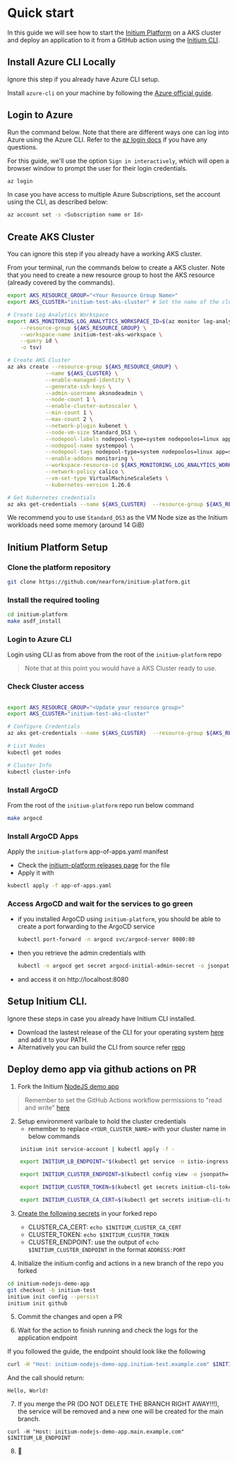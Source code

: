 # Quick start

In this guide we will see how to start the [Initium Platform](https://github.com/nearform/initium-platform) on a AKS cluster and deploy an application to it from a GitHub action using the [Initium CLI](https://github.com/nearform/initium-cli).

## Install Azure CLI Locally
Ignore this step if you already have Azure CLI setup.

Install `azure-cli` on your machine by following the [Azure official guide](https://learn.microsoft.com/en-us/cli/azure/install-azure-cli). 

## Login to Azure

Run the command below. Note that there are different ways one can log into Azure using the Azure CLI. Refer to the [az login docs](https://learn.microsoft.com/en-us/cli/azure/authenticate-azure-cli) if you have any questions.

For this guide, we'll use the option `Sign in interactively`, which will open a browser window to prompt the user for their login credentials.

``` bash
az login
```

In case you have access to multiple Azure Subscriptions, set the account using the CLI, as described below:

``` bash
az account set -s <Subscription name or Id>
```
## Create AKS Cluster

You can ignore this step if you already have a working AKS cluster.

From your terminal, run the commands below to create a AKS cluster. Note that you need to create a new resource group to host the AKS resource (already covered by the commands).

``` bash
export AKS_RESOURCE_GROUP="<Your Resource Group Name>"
export AKS_CLUSTER="initium-test-aks-cluster" # Set the name of the cluster as you require

# Create Log Analytics Workspace
export AKS_MONITORING_LOG_ANALYTICS_WORKSPACE_ID=$(az monitor log-analytics workspace create \
    --resource-group ${AKS_RESOURCE_GROUP} \
    --workspace-name initium-test-aks-workspace \
    --query id \
    -o tsv)

# Create AKS Cluster
az aks create --resource-group ${AKS_RESOURCE_GROUP} \
            --name ${AKS_CLUSTER} \
            --enable-managed-identity \
            --generate-ssh-keys \
            --admin-username aksnodeadmin \
            --node-count 1 \
            --enable-cluster-autoscaler \
            --min-count 1 \
            --max-count 2 \
            --network-plugin kubenet \
            --node-vm-size Standard_DS3 \
            --nodepool-labels nodepool-type=system nodepoolos=linux app=system-apps \
            --nodepool-name systempool \
            --nodepool-tags nodepool-type=system nodepoolos=linux app=system-apps \
            --enable-addons monitoring \
            --workspace-resource-id ${AKS_MONITORING_LOG_ANALYTICS_WORKSPACE_ID} \
            --network-policy calico \
            --vm-set-type VirtualMachineScaleSets \
            --kubernetes-version 1.26.6

# Get Kubernetes credentials
az aks get-credentials --name ${AKS_CLUSTER}  --resource-group ${AKS_RESOURCE_GROUP} 

```
We recommend you to use `Standard_DS3` as the VM Node size as the Initium workloads need some memory (around 14 GiB)

## Initium Platform Setup

### Clone the platform repository

```bash
git clone https://github.com/nearform/initium-platform.git
```

### Install the required tooling

```bash
cd initium-platform
make asdf_install
```

### Login to Azure CLI 

Login using CLI as from above from the root of the `initium-platform` repo 

>Note that at this point you would have a AKS Cluster ready to use.

### Check Cluster access

``` bash

export AKS_RESOURCE_GROUP="<Update your resource group>"
export AKS_CLUSTER="initium-test-aks-cluster"

# Configure Credentials
az aks get-credentials --name ${AKS_CLUSTER}  --resource-group ${AKS_RESOURCE_GROUP} 

# List Nodes
kubectl get nodes

# Cluster Info
kubectl cluster-info

```

### Install ArgoCD
From the root of the `initium-platform` repo run below command

```bash
make argocd
```

### Install ArgoCD Apps

Apply the `initium-platform` app-of-apps.yaml manifest
- Check the [initium-platform releases page](https://github.com/nearform/initium-platform/releases) for the file
- Apply it with
```bash
kubectl apply -f app-of-apps.yaml
```

### Access ArgoCD and wait for the services to go green
- if you installed ArgoCD using `initium-platform`, you should be able to create a port forwarding to the ArgoCD service
    ```bash
    kubectl port-forward -n argocd svc/argocd-server 8080:80
    ```
- then you retrieve the admin credentials with
    ```bash
    kubectl -n argocd get secret argocd-initial-admin-secret -o jsonpath="{.data.password}" | base64 -d
    ```
- and access it on http://localhost:8080

## Setup Initium CLI.
Ignore these steps in case you already have Initium CLI installed.

- Download the lastest release of the CLI for your operating system [here](https://github.com/nearform/initium-cli/releases) and add it to your PATH.
- Alternatively you can build the CLI from source refer [repo](https://github.com/nearform/initium-cli)

## Deploy demo app via github actions on PR

1. Fork the Initium [NodeJS demo app](https://github.com/nearform/initium-nodejs-demo-app)

> Remember to set the GitHub Actions workflow permissions to "read and write" [here](https://docs.github.com/en/repositories/managing-your-repositorys-settings-and-features/enabling-features-for-your-repository/managing-github-actions-settings-for-a-repository#configuring-the-default-github_token-permissions)

2. Setup environment varibale to hold the cluster credentials
    - remember to replace `<YOUR_CLUSTER_NAME>` with your cluster name in below commands

```bash
    initium init service-account | kubectl apply -f -

    export INITIUM_LB_ENDPOINT="$(kubectl get service -n istio-ingress istio-ingressgateway -o go-template='{{(index .status.loadBalancer.ingress 0).ip}}'):80"

    export INITIUM_CLUSTER_ENDPOINT=$(kubectl config view -o jsonpath='{.clusters[?(@.name == "<YOUR CLUSTER NAME>")].cluster.server}')

    export INITIUM_CLUSTER_TOKEN=$(kubectl get secrets initium-cli-token -o jsonpath="{.data.token}" | base64 -d)

    export INITIUM_CLUSTER_CA_CERT=$(kubectl get secrets initium-cli-token -o jsonpath="{.data.ca\.crt}" | base64 -d)
```

3. [Create the following secrets](https://docs.github.com/en/actions/security-guides/encrypted-secrets#creating-encrypted-secrets-for-a-repository) in your forked repo

    - CLUSTER_CA_CERT: `echo $INITIUM_CLUSTER_CA_CERT`
    - CLUSTER_TOKEN: `echo $INITIUM_CLUSTER_TOKEN`
    - CLUSTER_ENDPOINT: use the output of `echo $INITIUM_CLUSTER_ENDPOINT` in the format `ADDRESS:PORT`

4. Initialize the initium config and actions in a new branch of the repo you forked

```bash
cd initium-nodejs-demo-app
git checkout -b initium-test
initium init config --persist
initium init github
```

5. Commit the changes and open a PR

6. Wait for the action to finish running and check the logs for the application endpoint

If you followed the guide, the endpoint should look like the following

```bash
curl -H "Host: initium-nodejs-demo-app.initium-test.example.com" $INITIUM_LB_ENDPOINT
```

And the call should return:

```
Hello, World!
```

7. If you merge the PR (DO NOT DELETE THE BRANCH RIGHT AWAY!!!), the service will be removed and a new one will be created for the main branch.

```
curl -H "Host: initium-nodejs-demo-app.main.example.com" $INITIUM_LB_ENDPOINT
```

8. 🚀

